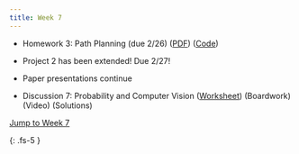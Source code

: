 ```yaml
---
title: Week 7
---
```

- Homework 3: Path Planning (due 2/26) ([PDF](https://ucb-ee106.github.io/106b-sp24site/assets/hw/hw3.pdf)) ([Code](https://ucb-ee106.github.io/106b-sp24site/assets/hw/hw3_code.zip))

- Project 2 has been extended! Due 2/27!

- Paper presentations continue

- Discussion 7: Probability and Computer Vision ([Worksheet](https://ucb-ee106.github.io/106b-sp24site/assets/disc/disc7_prob_cv.pdf)) (Boardwork) (Video) (Solutions)


<a href="#Week7">Jump to Week 7 </a>

{: .fs-5 }
